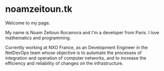 # noamzeitoun.tk
Welcome to my page.

My name is Noam Zeitoun Rocamora and I'm a developer from Paris. I love mathematics and programming.

Currently working at NXO France, as an Development Engineer in the NetDevOps team whose objective is to automate the processes of integration and operation of computer networks, and to increase the efficiency and reliability of changes on the infrastructure.
